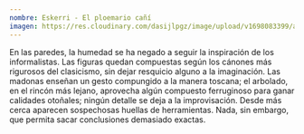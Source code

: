 ```yaml
---
nombre: Eskerri - El ploemario cañí
imagen: https://res.cloudinary.com/dasijlpgz/image/upload/v1698083399/artistas/Eskerri%20-%20Ploemario%20ca%C3%B1%C3%AD/CARTEL_WEB_2_1.png
---
```

En las paredes, la humedad se ha negado a seguir la inspiración de los informalistas. Las figuras quedan compuestas según los cánones más rigurosos del clasicismo, sin dejar resquicio alguno a la imaginación. Las madonas enseñan un gesto compungido a la manera toscana; el arbolado, en el rincón más lejano, aprovecha algún compuesto ferruginoso para ganar calidades otoñales; ningún detalle se deja a la improvisación. Desde más cerca aparecen sospechosas huellas de herramientas. Nada, sin embargo, que permita sacar conclusiones demasiado exactas.
